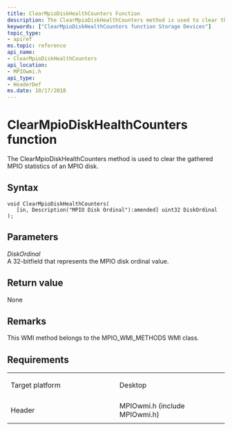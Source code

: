 ```yaml
---
title: ClearMpioDiskHealthCounters Function
description: The ClearMpioDiskHealthCounters method is used to clear the gathered MPIO statistics of an MPIO disk.
keywords: ["ClearMpioDiskHealthCounters function Storage Devices"]
topic_type:
- apiref
ms.topic: reference
api_name:
- ClearMpioDiskHealthCounters
api_location:
- MPIOwmi.h
api_type:
- HeaderDef
ms.date: 10/17/2018
---
```


# ClearMpioDiskHealthCounters function


The ClearMpioDiskHealthCounters method is used to clear the gathered MPIO statistics of an MPIO disk.

## Syntax

```ManagedCPlusPlus
void ClearMpioDiskHealthCounters(
   [in, Description("MPIO Disk Ordinal"):amended] uint32 DiskOrdinal
);
```

## Parameters

*DiskOrdinal*   
A 32-bitfield that represents the MPIO disk ordinal value.

## Return value

None

## Remarks

This WMI method belongs to the MPIO\_WMI\_METHODS WMI class.

## Requirements

<table>
<colgroup>
<col width="50%" />
<col width="50%" />
</colgroup>
<tbody>
<tr class="odd">
<td align="left"><p>Target platform</p></td>
<td align="left">Desktop</td>
</tr>
<tr class="even">
<td align="left"><p>Header</p></td>
<td align="left">MPIOwmi.h (include MPIOwmi.h)</td>
</tr>
</tbody>
</table>

 

 





